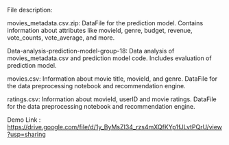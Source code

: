 File description:

movies_metadata.csv.zip: DataFile for the prediction model. Contains information about attributes like movieId, genre, budget, revenue, vote_counts, vote_average, and more.

Data-analysis-prediction-model-group-18: Data analysis of movies_metadata.csv and prediction model code. Includes evaluation of prediction model.

movies.csv: Information about movie title, movieId, and genre. DataFile for the data preprocessing notebook and recommendation engine.

ratings.csv: Information about movieId, userID and movie ratings. DataFile for the data preprocessing notebook and recommendation engine.

Demo Link : https://drive.google.com/file/d/1y_ByMsZI34_rzs4mXQfKYp1fJLvtPQrU/view?usp=sharing
